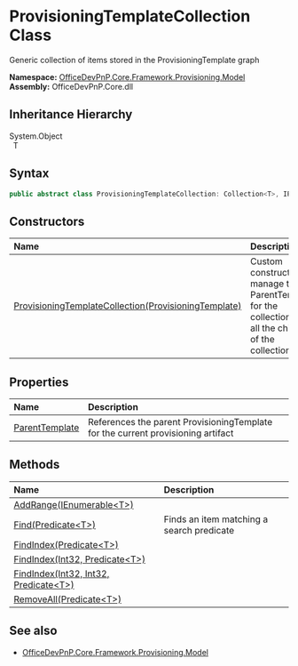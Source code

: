 # ProvisioningTemplateCollection Class
 Generic collection of items stored in the ProvisioningTemplate graph   

**Namespace:** [OfficeDevPnP.Core.Framework.Provisioning.Model](OfficeDevPnP.Core.Framework.Provisioning.Model.md)  
**Assembly:** OfficeDevPnP.Core.dll  
## Inheritance Hierarchy
System.Object  
&ensp;T  
## Syntax
```C#
public abstract class ProvisioningTemplateCollection: Collection<T>, IProvisioningTemplateDescendant where T : BaseModel
```
## Constructors
|**Name**|**Description**|
|:-----|:-----|
| [ProvisioningTemplateCollection(ProvisioningTemplate)](OfficeDevPnP.Core.Framework.Provisioning.Model.ProvisioningTemplateCollection.ctor1.md) | Custom constructor to manage the ParentTemplate for the collection and all the children of the collection 
## Properties
|**Name**|**Description**|
|:-----|:-----|
| [ParentTemplate](OfficeDevPnP.Core.Framework.Provisioning.Model.ProvisioningTemplateCollection.ParentTemplate.md) | References the parent ProvisioningTemplate for the current provisioning artifact
## Methods
|**Name**|**Description**|
|:-----|:-----|
| [AddRange(IEnumerable&lt;T&gt;)](OfficeDevPnP.Core.Framework.Provisioning.Model.ProvisioningTemplateCollection.c9396447.md) | 
| [Find(Predicate&lt;T&gt;)](OfficeDevPnP.Core.Framework.Provisioning.Model.ProvisioningTemplateCollection.a3f4e88c.md) | Finds an item matching a search predicate
| [FindIndex(Predicate&lt;T&gt;)](OfficeDevPnP.Core.Framework.Provisioning.Model.ProvisioningTemplateCollection.da089b2f.md) | 
| [FindIndex(Int32, Predicate&lt;T&gt;)](OfficeDevPnP.Core.Framework.Provisioning.Model.ProvisioningTemplateCollection.a0b9537a.md) | 
| [FindIndex(Int32, Int32, Predicate&lt;T&gt;)](OfficeDevPnP.Core.Framework.Provisioning.Model.ProvisioningTemplateCollection.d0beeaa1.md) | 
| [RemoveAll(Predicate&lt;T&gt;)](OfficeDevPnP.Core.Framework.Provisioning.Model.ProvisioningTemplateCollection.519f9e70.md) | 
## See also
- [OfficeDevPnP.Core.Framework.Provisioning.Model](OfficeDevPnP.Core.Framework.Provisioning.Model.md)
